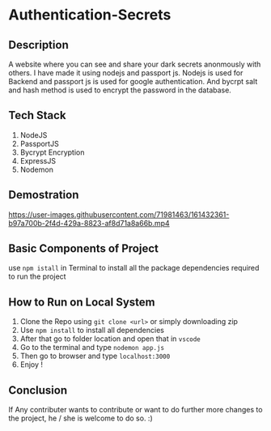 # Authentication-Secrets
## Description
A website where you can see and share your dark secrets anonmously with others. I have made it using nodejs and passport js. Nodejs is used for Backend and passport js is used for google authentication. And bycrpt salt and hash method is used to encrypt the password in the database.

## Tech Stack
1. NodeJS
2. PassportJS
3. Bycrypt Encryption
4. ExpressJS
5. Nodemon

## Demostration

https://user-images.githubusercontent.com/71981463/161432361-b97a700b-2f4d-429a-8823-af8d71a8a66b.mp4



## Basic Components of Project
use `npm istall` in Terminal to install all the package dependencies required to run the project

## How to Run on Local System

1. Clone the Repo using `git clone <url>` or simply downloading zip
2. Use `npm install` to install all dependencies
3. After that go to folder location and open that in `vscode`
4. Go to the terminal and type `nodemon app.js`
5. Then go to browser and type `localhost:3000`
6. Enjoy !

## Conclusion
If Any contributer wants to contribute or want to do further more changes to the project, he / she is welcome to do so. :)
